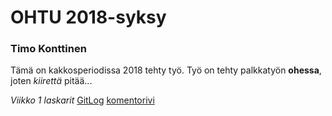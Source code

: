 # OHTU 2018-syksy
### Timo Konttinen
Tämä on kakkosperiodissa 2018 tehty työ.
Työ on tehty palkkatyön **ohessa**, joten *kiirettä* pitää...

*Viikko 1 laskarit*
  [GitLog](gitlog.txt)
  [komentorivi](komentorivi.txt) 
